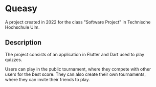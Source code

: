 # Queasy

A project created in 2022 for the class "Software Project" in Technische Hochschule Ulm.

## Description

The project consists of an application in Flutter and Dart used to play quizzes.

Users can play in the public tournament, where they compete with other users for the best score. They can also create their own tournaments, where they can invite their friends to play.